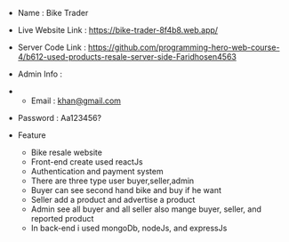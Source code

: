 * Name : Bike Trader
* Live Website Link : https://bike-trader-8f4b8.web.app/
* Server Code Link : https://github.com/programming-hero-web-course-4/b612-used-products-resale-server-side-Faridhosen4563

* Admin Info : 
*  * Email : khan@gmail.com
*  Password : Aa123456?

* Feature
  * Bike resale website
  * Front-end create used reactJs
  * Authentication and payment system
  * There are three type user buyer,seller,admin
  * Buyer can see second hand bike and buy if he want
  * Seller add a product and advertise a product
  * Admin see all buyer and all seller also mange buyer, seller, and reported product
  * In back-end i used mongoDb, nodeJs, and expressJs
